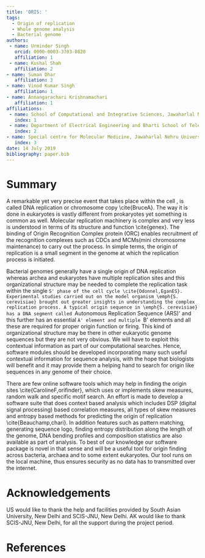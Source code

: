 ```yaml
---
title: 'ORIS: '
tags:
  - Origin of replication
  - Whole genome analysis
  - Bacterial genome
authors:
 - name: Urminder Singh
   orcid: 0000-0003-3703-0820
   affiliation: 1
 - name: Kushal Shah
   affiliation: 2
- name: Suman Dhar
   affiliation: 3
- name: Vinod Kumar Singh
   affiliation: 1
- name: Annangarachari Krishnamachari
   affiliation: 1
affiliations:
 - name: School of Computational and Integrative Sciences, Jawaharlal Nehru University, New Delhi, India
   index: 1
 - name: Department of Electrical Engineering and Bharti School of Telecommunication Technology and Management, IIT Delhi, India
   index: 2
- name: Special centre for Molecular Medicine, Jawaharlal Nehru University, New Delhi, India
   index: 3
date: 14 July 2019
bibliography: paper.bib
---
```


# Summary

A remarkable yet very precise event that takes place within the cell
, is called DNA replication or chromosome copy \cite{BruceA}.
The way it is done in eukaryotes is vastly different from prokaryotes
yet something is common as well. Molecular replication machinery is
complex and very less is understood in terms of its structure and
function \cite{genex}. The binding of Origin Recognition Complex protein
(ORC) enables recruitment of the recognition complexes such as CDCs
and MCMs(mini chromosome maintenance) to carry out the process. In simple terms, the origin of
replication is a small segment in the genome at which the replication process
is initiated. 

Bacterial genomes generally have a single origin of DNA replication
whereas archea and eukaryotes have multiple replication sites and this organizational
structure may be needed to complete the replication task within the
single `S' phase of the cell
cycle \cite{Odonnel,EganES}. Experimental studies carried out on
the model organism \emph{S. cerevisiae} brought out greater insights
in understanding the complex replication process. A typical origin
sequence in \emph{S. cerevisiae} has a DNA segment called `Autonomous
Replication Sequence (ARS)' and this further has
an essential `A' element and
multiple `B' elements and all
these are required for proper origin function or firing. This kind
of organizational structure may be there in other eukaryotic genome
sequences but they are not very obvious. We will have to exploit this contextual information
as part of our computational searches. Hence, software modules should be
developed incorporating many such useful contextual information for
sequence analysis, with the hope that biologists will benefit and
it may provide them a helping hand to search for origin like sequences
in any genome of their choice. 

There are few online software tools which may help
in finding the origin sites \cite{CarolineF,orifinder}, which uses or implements skew measures, random walk and specific motif search.
An effort is made to develop a software suite that does context based analysis which includes DSP (digital signal processing) based correlation measures, all types of skew measures and entropy based methods for predicting
the origin of replication \cite{Beauchamp,chari}. In addition features such as pattern matching,
generating sequence logo, finding entropy distribution along the length
of the genome, DNA bending profiles and composition statistics are also available as part of analysis. To best of our
knowledge our software package is novel in that sense and will be a useful tool
for origin finding across bacteria, archaea and to some extent eukaryotes. Our tool runs on the local machine, thus ensures security as no data has to transmitted over the internet.





# Acknowledgements
US would like to thank the help and facilities provided by South Asian
University, New Delhi and SCIS-JNU, New Delhi. AK would like to thank SCIS-JNU, New Delhi,
for all the support during the project period.

# References
